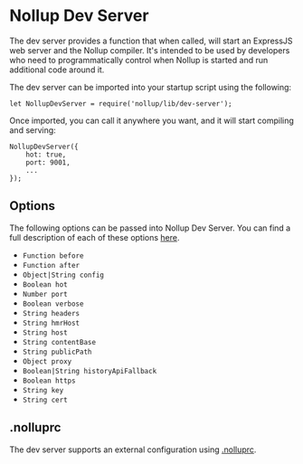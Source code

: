 # Nollup Dev Server

The dev server provides a function that when called, will start an ExpressJS web server and the Nollup compiler. It's intended to be used by developers who need to programmatically control when Nollup is started and run additional code around it. 

The dev server can be imported into your startup script using the following:

```
let NollupDevServer = require('nollup/lib/dev-server');
```

Once imported, you can call it anywhere you want, and it will start compiling and serving:

```
NollupDevServer({
    hot: true,
    port: 9001,
    ...
});
```

## Options

The following options can be passed into Nollup Dev Server. You can find a full description of each of these options [here](./options.md).

* ```Function before```
* ```Function after```
* ```Object|String config```
* ```Boolean hot```
* ```Number port```
* ```Boolean verbose```
* ```String headers```
* ```String hmrHost```
* ```String host```
* ```String contentBase```
* ```String publicPath```
* ```Object proxy```
* ```Boolean|String historyApiFallback```
* ```Boolean https```
* ```String key```
* ```String cert```

## .nolluprc

The dev server supports an external configuration using [.nolluprc](./nolluprc.md).